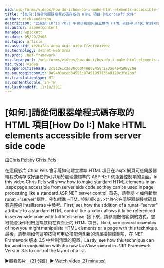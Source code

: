 ```yaml
---
uid: web-forms/videos/how-do-i/how-do-i-make-html-elements-accessible-from-server-side-code
title: "[如何:]請從伺服器端程式碼存取的 HTML 項目 |Microsoft 文件"
author: rick-anderson
description: "此視訊 Chris Pels 中會示範如何建立標準 HTML 項目中.aspx 網頁可從伺服器端程式碼存取好讓它們可以用於頁面 processin..."
ms.author: aspnetcontent
manager: wpickett
ms.date: 05/29/2008
ms.topic: article
ms.assetid: 1e2bafaa-ae6a-4c4c-839b-ff2dfe836902
ms.technology: dotnet-webforms
ms.prod: .net-framework
msc.legacyurl: /web-forms/videos/how-do-i/how-do-i-make-html-elements-accessible-from-server-side-code
msc.type: video
ms.openlocfilehash: 2c512e1c2e86c0bf4e892459f3735e4e450692be
ms.sourcegitcommit: 9a9483aceb34591c97451997036a9120c3fe2baf
ms.translationtype: MT
ms.contentlocale: zh-TW
ms.lasthandoff: 11/10/2017
---
```

<a name="how-do-i-make-html-elements-accessible-from-server-side-code"></a><span data-ttu-id="6611e-103">[如何:]請從伺服器端程式碼存取的 HTML 項目</span><span class="sxs-lookup"><span data-stu-id="6611e-103">[How Do I:] Make HTML elements accessible from server side code</span></span>
====================
<span data-ttu-id="6611e-104">由[Chris Pels](https://twitter.com/chrispels)</span><span class="sxs-lookup"><span data-stu-id="6611e-104">by [Chris Pels](https://twitter.com/chrispels)</span></span>

<span data-ttu-id="6611e-105">在這段影片 Chris Pels 會示範如何建立標準 HTML 項目在.aspx 網頁可從伺服器端程式碼存取好讓它們可以用於處理像標準的 ASP.NET 伺服器控制項的頁面。</span><span class="sxs-lookup"><span data-stu-id="6611e-105">In this video Chris Pels will show how to make standard HTML elements in an .aspx page accessible from server side code so they can be used in page processing like a standard ASP.NET server control.</span></span> <span data-ttu-id="6611e-106">首先，請參閱 < 如何新增 runat ="server"屬性，例如標準 HTML 控制項&lt;div&gt;允許它在伺服器端程式碼具有完整的 Intellisense 中參考。</span><span class="sxs-lookup"><span data-stu-id="6611e-106">First, see how the addition of a runat="server" attribute to a standard HTML control like a &lt;div&gt; allows it to be referenced in server side code with full Intellisense.</span></span> <span data-ttu-id="6611e-107">接下來，請參閱數個範例的方式，您可能會操作利用這項技術在頁面上的 HTML 項目。</span><span class="sxs-lookup"><span data-stu-id="6611e-107">Next, see several examples of how you might manipulate HTML elements on a page with this technique.</span></span> <span data-ttu-id="6611e-108">最後，請參閱如何這項技術可用於搭配包含新的清單檢視控制項，在.NET Framework 版本 3.5 中控制清單的配置。</span><span class="sxs-lookup"><span data-stu-id="6611e-108">Lastly, see how this technique can be used in conjunction with the new ListView control in .NET Framework Version 3.5 to control the layout of a list.</span></span>

[<span data-ttu-id="6611e-109">&#9654;觀看影片 （21 分鐘）</span><span class="sxs-lookup"><span data-stu-id="6611e-109">&#9654; Watch video (21 minutes)</span></span>](https://channel9.msdn.com/Blogs/ASP-NET-Site-Videos/how-do-i-make-html-elements-accessible-from-server-side-code)
